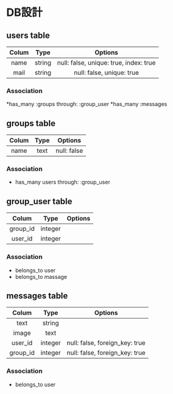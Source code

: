 # DB設計

## users table

| Colum | Type   | Options                                  |
|:-----:|:------:|:----------------------------------------:|
| name  | string | null: false, unique: true, index: true   |
| mail  | string | null: false, unique: true                |

### Association
 *has_many :groups through: :group_user
 *has_many :messages



## groups table

| Colum | Type | Options     |
|:-----:|:----:|:-----------:|
| name  | text | null: false |

### Association
 * has_many users through: :group_user



## group_user table

| Colum    | Type    | Options |
|:--------:|:-------:|:-------:|
| group_id | integer |         |
| user_id  | integer |         |

### Association
 * belongs_to user
 * belongs_to massage



## messages table

| Colum    | Type    | Options                        |
|:--------:|:-------:|:------------------------------:|
| text     | string  |                                |
| image    | text    |                                |
| user_id  | integer | null: false, foreign_key: true |
| group_id | integer | null: false, foreign_key: true |

### Association
 * belongs_to user
